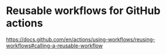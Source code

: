 # Reusable workflows for GitHub actions

https://docs.github.com/en/actions/using-workflows/reusing-workflows#calling-a-reusable-workflow
